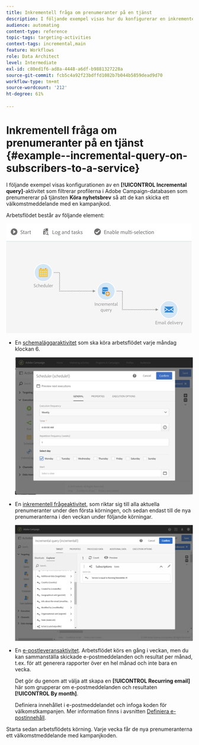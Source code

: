 ```yaml
---
title: Inkrementell fråga om prenumeranter på en tjänst
description: I följande exempel visas hur du konfigurerar en inkrementell frågeaktivitet för att filtrera prenumeranter på en tjänst.
audience: automating
content-type: reference
topic-tags: targeting-activities
context-tags: incremental,main
feature: Workflows
role: Data Architect
level: Intermediate
exl-id: c80ed1f6-ad8a-4448-a6df-b9881327228a
source-git-commit: fcb5c4a92f23bdffd1082b7b044b5859dead9d70
workflow-type: tm+mt
source-wordcount: '212'
ht-degree: 61%

---
```


# Inkrementell fråga om prenumeranter på en tjänst {#example--incremental-query-on-subscribers-to-a-service}

I följande exempel visas konfigurationen av en **[!UICONTROL Incremental query]**-aktivitet som filtrerar profilerna i Adobe Campaign-databasen som prenumererar på tjänsten **Köra nyhetsbrev** så att de kan skicka ett välkomstmeddelande med en kampanjkod.

Arbetsflödet består av följande element:

![](assets/incremental_query_example1.png)

* En [schemaläggaraktivitet](../../automating/using/scheduler.md) som ska köra arbetsflödet varje måndag klockan 6.

  ![](assets/incremental_query_example2.png)

* En [inkrementell frågeaktivitet](../../automating/using/incremental-query.md), som riktar sig till alla aktuella prenumeranter under den första körningen, och sedan endast till de nya prenumeranterna i den veckan under följande körningar.

  ![](assets/incremental_query_example3.png)

* En [e-postleveransaktivitet](../../automating/using/email-delivery.md). Arbetsflödet körs en gång i veckan, men du kan sammanställa skickade e-postmeddelanden och resultat per månad, t.ex. för att generera rapporter över en hel månad och inte bara en vecka.

  Det gör du genom att välja att skapa en **[!UICONTROL Recurring email]** här som grupperar om e-postmeddelanden och resultaten **[!UICONTROL By month]**.

  Definiera innehållet i e-postmeddelandet och infoga koden för välkomstkampanjen. Mer information finns i avsnitten [Definiera e-postinnehåll](../../designing/using/personalization.md).

Starta sedan arbetsflödets körning. Varje vecka får de nya prenumeranterna ett välkomstmeddelande med kampanjkoden.
